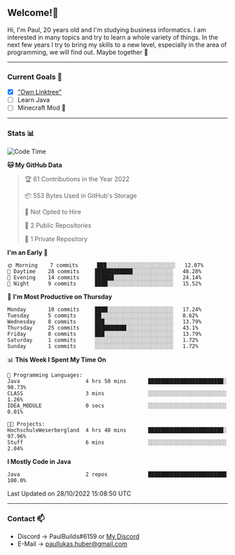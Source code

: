 ## Welcome!👋

Hi, I'm Paul, 20 years old and I'm studying business informatics. I am interested in many topics and try to learn a whole variety of things. In the next few years I try to bring my skills to a new level, especially in the area of programming, we will find out.
Maybe together 🤙

---
### Current Goals 🥅

- [X] ["Own Linktree"](https://paul-lukashuber.de/)
- [ ] Learn Java
- [ ] Minecraft Mod 👀

---
### Stats 📊

<!--START_SECTION:waka-->
![Code Time](http://img.shields.io/badge/Code%20Time-38%20hrs%202%20mins-blue)

**🐱 My GitHub Data** 

> 🏆 61 Contributions in the Year 2022
 > 
> 📦 553 Bytes Used in GitHub's Storage 
 > 
> 🚫 Not Opted to Hire
 > 
> 📜 2 Public Repositories 
 > 
> 🔑 1 Private Repository 
 > 
**I'm an Early 🐤** 

```text
🌞 Morning    7 commits      ███░░░░░░░░░░░░░░░░░░░░░░   12.07% 
🌆 Daytime    28 commits     ████████████░░░░░░░░░░░░░   48.28% 
🌃 Evening    14 commits     ██████░░░░░░░░░░░░░░░░░░░   24.14% 
🌙 Night      9 commits      ████░░░░░░░░░░░░░░░░░░░░░   15.52%

```
📅 **I'm Most Productive on Thursday** 

```text
Monday       10 commits     ████░░░░░░░░░░░░░░░░░░░░░   17.24% 
Tuesday      5 commits      ██░░░░░░░░░░░░░░░░░░░░░░░   8.62% 
Wednesday    8 commits      ███░░░░░░░░░░░░░░░░░░░░░░   13.79% 
Thursday     25 commits     ██████████░░░░░░░░░░░░░░░   43.1% 
Friday       8 commits      ███░░░░░░░░░░░░░░░░░░░░░░   13.79% 
Saturday     1 commits      ░░░░░░░░░░░░░░░░░░░░░░░░░   1.72% 
Sunday       1 commits      ░░░░░░░░░░░░░░░░░░░░░░░░░   1.72%

```


📊 **This Week I Spent My Time On** 

```text
💬 Programming Languages: 
Java                     4 hrs 50 mins       ████████████████████████░   98.73% 
CLASS                    3 mins              ░░░░░░░░░░░░░░░░░░░░░░░░░   1.26% 
IDEA_MODULE              0 secs              ░░░░░░░░░░░░░░░░░░░░░░░░░   0.01%

🐱‍💻 Projects: 
HochschuleWeserbergland  4 hrs 48 mins       ████████████████████████░   97.96% 
Stuff                    6 mins              ░░░░░░░░░░░░░░░░░░░░░░░░░   2.04%

```

**I Mostly Code in Java** 

```text
Java                     2 repos             █████████████████████████   100.0%

```



 Last Updated on 28/10/2022 15:08:50 UTC
<!--END_SECTION:waka-->

---
### Contact 📫

* Discord -> PaulBuilds#6159 or [My Discord](https://discord.gg/7kq6UnB)
* E-Mail -> paullukas.huber@gmail.com
